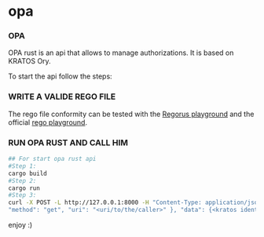 # opa

### OPA
OPA rust is an api that allows to manage authorizations. It is based on KRATOS Ory.

To start the api follow the steps:

### WRITE A VALIDE REGO FILE

The rego file conformity can be tested with the [Regorus playground](https://anakrish.github.io/regorus-playground/) and the official [rego playground](https://play.openpolicyagent.org/).

### RUN OPA RUST AND CALL HIM

```bash
## For start opa rust api
#Step 1:
cargo build
#Step 2:
cargo run
#Step 3:
curl -X POST -L http://127.0.0.1:8000 -H "Content-Type: application/json" -d '{"input": {"resource": "222","role":"admin",\
"method": "get", "uri": "<uri/to/the/caller>" }, "data": {<kratos identity json>}}'
```
enjoy :)


